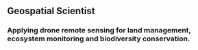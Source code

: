 ## Geospatial Scientist 
### Applying drone remote sensing for land management, ecosystem monitoring and biodiversity conservation. 
